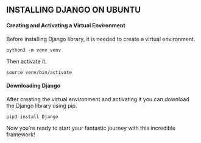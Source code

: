 ## INSTALLING DJANGO ON UBUNTU

#### Creating and Activating a Virtual Environment

Before installing Django library, it is needed to create a virtual environment.

```
python3 -m venv venv
```

Then activate it.

```
source venv/bin/activate
```

#### Downloading Django

After creating the virtual environment and activating it you can download the Django library using pip.

```
pip3 install Django
```

Now you're ready to start your fantastic journey with this incredible framework!
